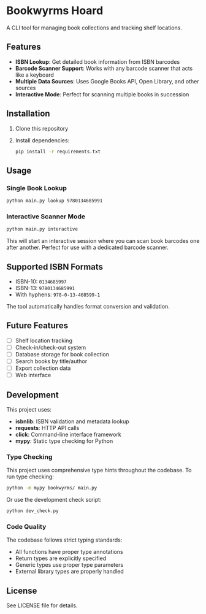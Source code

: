 # Bookwyrms Hoard

A CLI tool for managing book collections and tracking shelf locations.

## Features

- **ISBN Lookup**: Get detailed book information from ISBN barcodes
- **Barcode Scanner Support**: Works with any barcode scanner that acts like a keyboard
- **Multiple Data Sources**: Uses Google Books API, Open Library, and other sources
- **Interactive Mode**: Perfect for scanning multiple books in succession

## Installation

1. Clone this repository
2. Install dependencies:

   ```bash
   pip install -r requirements.txt
   ```

## Usage

### Single Book Lookup

```bash
python main.py lookup 9780134685991
```

### Interactive Scanner Mode

```bash
python main.py interactive
```

This will start an interactive session where you can scan book barcodes one after another. Perfect for use with a dedicated barcode scanner.

## Supported ISBN Formats

- ISBN-10: `0134685997`
- ISBN-13: `9780134685991`
- With hyphens: `978-0-13-468599-1`

The tool automatically handles format conversion and validation.

## Future Features

- [ ] Shelf location tracking
- [ ] Check-in/check-out system
- [ ] Database storage for book collection
- [ ] Search books by title/author
- [ ] Export collection data
- [ ] Web interface

## Development

This project uses:

- **isbnlib**: ISBN validation and metadata lookup
- **requests**: HTTP API calls
- **click**: Command-line interface framework
- **mypy**: Static type checking for Python

### Type Checking

This project uses comprehensive type hints throughout the codebase. To run type checking:

```bash
python -m mypy bookwyrms/ main.py
```

Or use the development check script:

```bash
python dev_check.py
```

### Code Quality

The codebase follows strict typing standards:

- All functions have proper type annotations
- Return types are explicitly specified
- Generic types use proper type parameters
- External library types are properly handled

## License

See LICENSE file for details.
